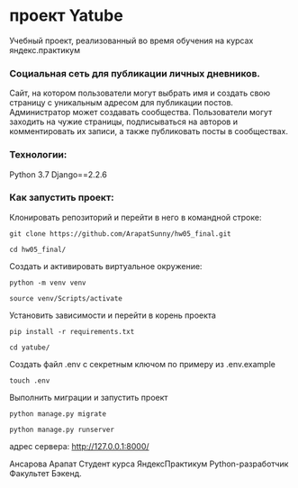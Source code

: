# проект Yatube
Учебный проект, реализованный во время обучения на курсах яндекс.практикум

### Cоциальная сеть для публикации личных дневников.
Сайт, на котором пользователи могут выбрать имя и создать свою страницу с уникальным адресом для публикации постов.
Администратор может создавать сообщества. 
Пользователи могут заходить на чужие страницы, подписываться на авторов и комментировать их записи, а также публиковать посты в сообществах.

### Технологии:
Python 3.7
Django==2.2.6


### Как запустить проект:
Клонировать репозиторий и перейти в него в командной строке:

```
git clone https://github.com/ArapatSunny/hw05_final.git
```
```
cd hw05_final/
```

Создать и активировать виртуальное окружение:

```
python -m venv venv
```
```
source venv/Scripts/activate
```

Установить зависимости и перейти в корень проекта

```
pip install -r requirements.txt
```
```
cd yatube/
```

Создать файл .env с секретным ключом по примеру из .env.example

```
touch .env
```

Выполнить миграции и запустить проект

```
python manage.py migrate
```
```
python manage.py runserver
```

адрес сервера: http://127.0.0.1:8000/



Ансарова Арапат
Студент курса ЯндексПрактикум Python-разработчик
Факультет Бэкенд.

